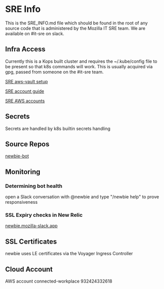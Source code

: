 # SRE Info
This is the SRE_INFO.md file which should be found in the root of any source code that is
administered by the Mozilla IT SRE team. We are available on #it-sre on slack.

## Infra Access
Currently this is a Kops built cluster and requires the ~/.kube/config file to be present
so that k8s commands will work.  This is usually acquired via gpg, passed from someone on the #it-sre team.

[SRE aws-vault setup](https://mana.mozilla.org/wiki/display/SRE/aws-vault)

[SRE account guide](https://mana.mozilla.org/wiki/display/SRE/AWS+Account+access+guide)

[SRE AWS accounts](https://github.com/mozilla-it/itsre-accounts/blob/master/accounts/mozilla-itsre/terraform.tfvars#L5)

## Secrets
Secrets are handled by k8s builtin secrets handling

## Source Repos
[newbie-bot](https://github.com/mozilla-it/newbie-bot)

## Monitoring

### Determining bot health
open a Slack conversation with @newbie and type "/newbie help" to prove responsiveness

### SSL Expiry checks in New Relic
[newbie.mozilla-slack.app](https://synthetics.newrelic.com/accounts/2239138/monitors/554cb212-7ab3-494d-af42-73495bf01ac7)
## SSL Certificates
newbie uses LE certificates via the Voyager Ingress Controller

## Cloud Account
AWS account connected-workplace 932424332618
